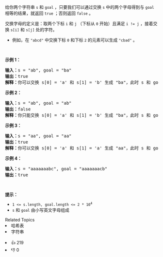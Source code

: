 <p>给你两个字符串 <code>s</code> 和 <code>goal</code> ，只要我们可以通过交换 <code>s</code> 中的两个字母得到与 <code>goal</code> 相等的结果，就返回&nbsp;<code>true</code>&nbsp;；否则返回 <code>false</code> 。</p>

<p>交换字母的定义是：取两个下标 <code>i</code> 和 <code>j</code> （下标从 <code>0</code> 开始）且满足 <code>i != j</code> ，接着交换 <code>s[i]</code> 和 <code>s[j]</code> 处的字符。</p>

<ul>
	<li>例如，在 <code>"abcd"</code> 中交换下标 <code>0</code> 和下标 <code>2</code> 的元素可以生成 <code>"cbad"</code> 。</li>
</ul>

<p>&nbsp;</p>

<p><strong>示例 1：</strong></p>

<pre>
<strong>输入：</strong>s = "ab", goal = "ba"
<strong>输出：</strong>true
<strong>解释：</strong>你可以交换 s[0] = 'a' 和 s[1] = 'b' 生成 "ba"，此时 s 和 goal 相等。</pre>

<p><strong>示例 2：</strong></p>

<pre>
<strong>输入：</strong>s = "ab", goal = "ab"
<strong>输出：</strong>false
<strong>解释：</strong>你只能交换 s[0] = 'a' 和 s[1] = 'b' 生成 "ba"，此时 s 和 goal 不相等。</pre>

<p><strong>示例 3：</strong></p>

<pre>
<strong>输入：</strong>s = "aa", goal = "aa"
<strong>输出：</strong>true
<strong>解释：</strong>你可以交换 s[0] = 'a' 和 s[1] = 'a' 生成 "aa"，此时 s 和 goal 相等。
</pre>

<p><strong>示例 4：</strong></p>

<pre>
<strong>输入：</strong>s = "aaaaaaabc", goal = "aaaaaaacb"
<strong>输出：</strong>true
</pre>

<p>&nbsp;</p>

<p><strong>提示：</strong></p>

<ul>
	<li><code>1 &lt;= s.length, goal.length &lt;= 2 * 10<sup>4</sup></code></li>
	<li><code>s</code> 和 <code>goal</code> 由小写英文字母组成</li>
</ul>
<div><div>Related Topics</div><div><li>哈希表</li><li>字符串</li></div></div><br><div><li>👍 219</li><li>👎 0</li></div>